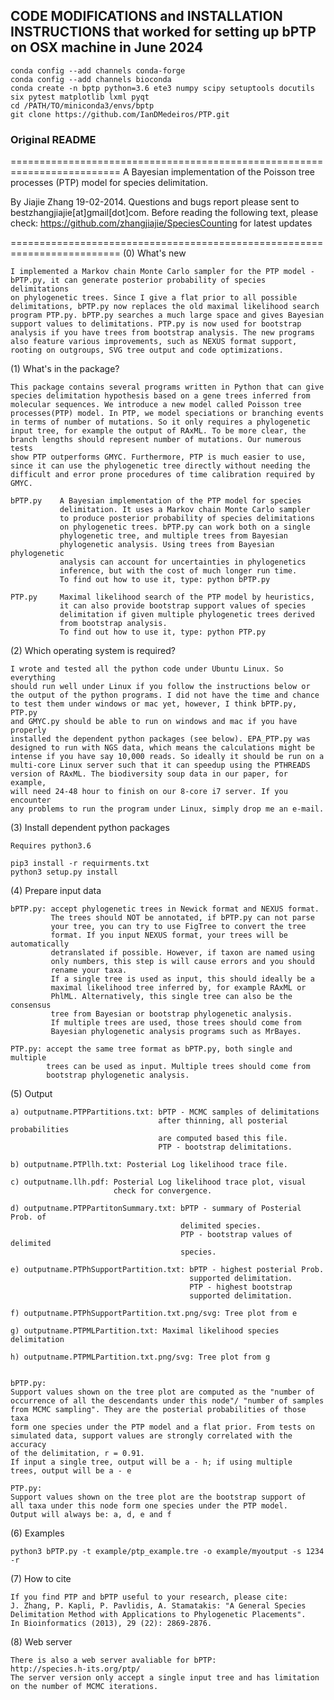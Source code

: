 ## CODE MODIFICATIONS and INSTALLATION INSTRUCTIONS that worked for setting up bPTP on OSX machine in June 2024
```
conda config --add channels conda-forge
conda config --add channels bioconda
conda create -n bptp python=3.6 ete3 numpy scipy setuptools docutils six pytest matplotlib lxml pyqt
cd /PATH/TO/miniconda3/envs/bptp
git clone https://github.com/IanDMedeiros/PTP.git
```

### Original README
=========================================================================
A Bayesian implementation of the Poisson tree processes (PTP) model for 
species delimitation.

By Jiajie Zhang 19-02-2014.
Questions and bugs report please sent to bestzhangjiajie[at]gmail[dot]com.
Before reading the following text, please check: 
https://github.com/zhangjiajie/SpeciesCounting for latest updates

=========================================================================
(0) What's new
    
    I implemented a Markov chain Monte Carlo sampler for the PTP model - 
    bPTP.py, it can generate posterior probability of species delimitations 
    on phylogenetic trees. Since I give a flat prior to all possible 
    delimitations, bPTP.py now replaces the old maximal likelihood search 
    program PTP.py. bPTP.py searches a much large space and gives Bayesian
    support values to delimitations. PTP.py is now used for bootstrap
    analysis if you have trees from bootstrap analysis. The new programs 
    also feature various improvements, such as NEXUS format support, 
    rooting on outgroups, SVG tree output and code optimizations. 


(1) What's in the package?

    This package contains several programs written in Python that can give
    species delimitation hypothesis based on a gene trees inferred from 
    molecular sequences. We introduce a new model called Poisson tree 
    processes(PTP) model. In PTP, we model speciations or branching events 
    in terms of number of mutations. So it only requires a phylogenetic 
    input tree, for example the output of RAxML. To be more clear, the 
    branch lengths should represent number of mutations. Our numerous tests
    show PTP outperforms GMYC. Furthermore, PTP is much easier to use, 
    since it can use the phylogenetic tree directly without needing the 
    difficult and error prone procedures of time calibration required by 
    GMYC.
    
    bPTP.py    A Bayesian implementation of the PTP model for species 
               delimitation. It uses a Markov chain Monte Carlo sampler 
               to produce posterior probability of species delimitations 
               on phylogenetic trees. bPTP.py can work both on a single 
               phylogenetic tree, and multiple trees from Bayesian 
               phylogenetic analysis. Using trees from Bayesian phylogenetic
               analysis can account for uncertainties in phylogenetics 
               inference, but with the cost of much longer run time. 
               To find out how to use it, type: python bPTP.py  
    
    PTP.py     Maximal likelihood search of the PTP model by heuristics, 
               it can also provide bootstrap support values of species 
               delimitation if given multiple phylogenetic trees derived 
               from bootstrap analysis.
               To find out how to use it, type: python PTP.py  
               

 

(2) Which operating system is required?

    I wrote and tested all the python code under Ubuntu Linux. So everything
    should run well under Linux if you follow the instructions below or 
    the output of the python programs. I did not have the time and chance 
    to test them under windows or mac yet, however, I think bPTP.py, PTP.py
    and GMYC.py should be able to run on windows and mac if you have properly
    installed the dependent python packages (see below). EPA_PTP.py was 
    designed to run with NGS data, which means the calculations might be 
    intense if you have say 10,000 reads. So ideally it should be run on a 
    multi-core Linux server such that it can speedup using the PTHREADS 
    version of RAxML. The biodiversity soup data in our paper, for example, 
    will need 24-48 hour to finish on our 8-core i7 server. If you encounter
    any problems to run the program under Linux, simply drop me an e-mail.  
    
               


(3) Install dependent python packages

    Requires python3.6 
    
    pip3 install -r requirments.txt 
    python3 setup.py install
    
    

(4) Prepare input data

    bPTP.py: accept phylogenetic trees in Newick format and NEXUS format. 
             The trees should NOT be annotated, if bPTP.py can not parse 
             your tree, you can try to use FigTree to convert the tree 
             format. If you input NEXUS format, your trees will be automatically 
             detranslated if possible. However, if taxon are named using 
             only numbers, this step is will cause errors and you should 
             rename your taxa. 
             If a single tree is used as input, this should ideally be a 
             maximal likelihood tree inferred by, for example RAxML or 
             PhlML. Alternatively, this single tree can also be the consensus 
             tree from Bayesian or bootstrap phylogenetic analysis. 
             If multiple trees are used, those trees should come from 
             Bayesian phylogenetic analysis programs such as MrBayes.
    
    PTP.py: accept the same tree format as bPTP.py, both single and multiple 
            trees can be used as input. Multiple trees should come from 
            bootstrap phylogenetic analysis.


(5) Output

    a) outputname.PTPPartitions.txt: bPTP - MCMC samples of delimitations 
                                     after thinning, all posterial probabilities 
                                     are computed based this file. 
                                     PTP - bootstrap delimitations.
                                     
    b) outputname.PTPllh.txt: Posterial Log likelihood trace file.
    
    c) outputname.llh.pdf: Posterial Log likelihood trace plot, visual 
                           check for convergence. 
                           
    d) outputname.PTPPartitonSummary.txt: bPTP - summary of Posterial Prob. of 
                                          delimited species.
                                          PTP - bootstrap values of delimited 
                                          species.
                                          
    e) outputname.PTPhSupportPartition.txt: bPTP - highest posterial Prob. 
                                            supported delimitation.
                                            PTP - highest bootstrap
                                            supported delimitation.
                                            
    f) outputname.PTPhSupportPartition.txt.png/svg: Tree plot from e
    
    g) outputname.PTPMLPartition.txt: Maximal likelihood species delimitation
    
    h) outputname.PTPMLPartition.txt.png/svg: Tree plot from g
    
    
    bPTP.py:
    Support values shown on the tree plot are computed as the "number of 
    occurrence of all the descendants under this node"/ "number of samples
    from MCMC sampling". They are the posterial probabilities of those taxa 
    form one species under the PTP model and a flat prior. From tests on 
    simulated data, support values are strongly correlated with the accuracy 
    of the delimitation, r = 0.91.  
    If input a single tree, output will be a - h; if using multiple 
    trees, output will be a - e 
    
    PTP.py: 
    Support values shown on the tree plot are the bootstrap support of 
    all taxa under this node form one species under the PTP model.
    Output will always be: a, d, e and f
     

(6) Examples

    python3 bPTP.py -t example/ptp_example.tre -o example/myoutput -s 1234 -r


(7) How to cite

    If you find PTP and bPTP useful to your research, please cite: 
    J. Zhang, P. Kapli, P. Pavlidis, A. Stamatakis: "A General Species 
    Delimitation Method with Applications to Phylogenetic Placements". 
    In Bioinformatics (2013), 29 (22): 2869-2876.


(8) Web server

    There is also a web server avaliable for bPTP:
    http://species.h-its.org/ptp/
    The server version only accept a single input tree and has limitation
    on the number of MCMC iterations.  

